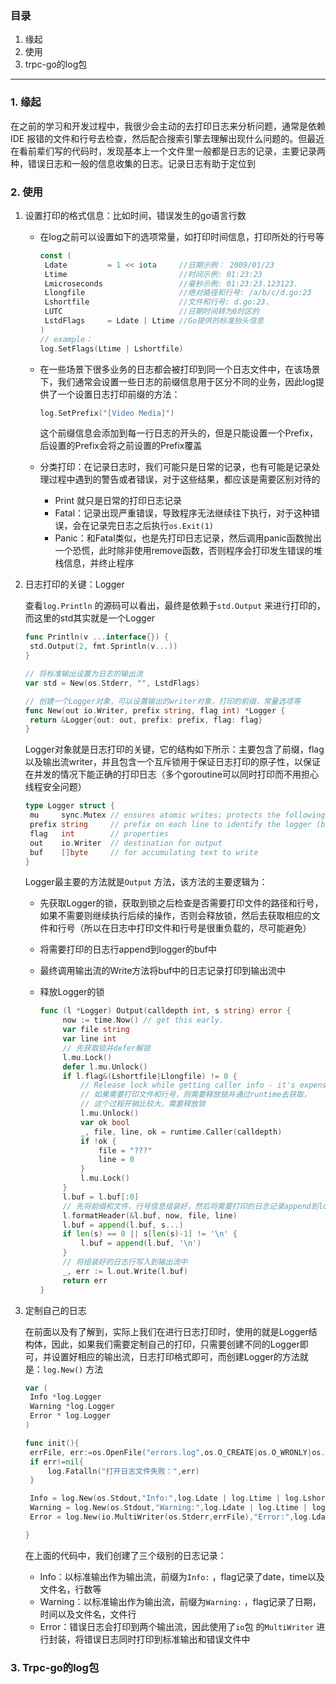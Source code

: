 ### 目录

1. 缘起
2. 使用
3. trpc-go的log包

---

### 1. 缘起

在之前的学习和开发过程中，我很少会主动的去打印日志来分析问题，通常是依赖IDE 报错的文件和行号去检查，然后配合搜索引擎去理解出现什么问题的。但最近在看前辈们写的代码时，发现基本上一个文件里一般都是日志的记录，主要记录两种，错误日志和一般的信息收集的日志。记录日志有助于定位到

### 2. 使用

1. 设置打印的格式信息：比如时间，错误发生的go语言行数

   - 在log之前可以设置如下的选项常量，如打印时间信息，打印所处的行号等

       ```go
       const (
        Ldate         = 1 << iota     //日期示例： 2009/01/23
        Ltime                         //时间示例: 01:23:23
        Lmicroseconds                 //毫秒示例: 01:23:23.123123.
        Llongfile                     //绝对路径和行号: /a/b/c/d.go:23
        Lshortfile                    //文件和行号: d.go:23.
        LUTC                          //日期时间转为0时区的
        LstdFlags     = Ldate | Ltime //Go提供的标准抬头信息
       )
       // example：
       log.SetFlags(Ltime | Lshortfile)
       ```

   - 在一些场景下很多业务的日志都会被打印到同一个日志文件中，在该场景下，我们通常会设置一些日志的前缀信息用于区分不同的业务，因此log提供了一个设置日志打印前缀的方法：

     ```go
     log.SetPrefix("[Video Media]")
     ```

     这个前缀信息会添加到每一行日志的开头的，但是只能设置一个Prefix，后设置的Prefix会将之前设置的Prefix覆盖

   - 分类打印：在记录日志时，我们可能只是日常的记录，也有可能是记录处理过程中遇到的警告或者错误，对于这些结果，都应该是需要区别对待的
     - Print 就只是日常的打印日志记录
     - Fatal：记录出现严重错误，导致程序无法继续往下执行，对于这种错误，会在记录完日志之后执行`os.Exit(1)`
     - Panic：和Fatal类似，也是先打印日志记录，然后调用panic函数抛出一个恐慌，此时除非使用remove函数，否则程序会打印发生错误的堆栈信息，并终止程序


2. 日志打印的关键：Logger

   查看`log.Println` 的源码可以看出，最终是依赖于`std.Output` 来进行打印的，而这里的std其实就是一个Logger

   ```go
   func Println(v ...interface{}) {
   	std.Output(2, fmt.Sprintln(v...))
   }
   
   // 将标准输出设置为日志的输出流
   var std = New(os.Stderr, "", LstdFlags)
   
   // 创建一个Logger对象，可以设置输出的writer对象，打印的前缀，常量选项等
   func New(out io.Writer, prefix string, flag int) *Logger {
   	return &Logger{out: out, prefix: prefix, flag: flag}
   }
   ```

   Logger对象就是日志打印的关键，它的结构如下所示：主要包含了前缀，flag以及输出流writer，并且包含一个互斥锁用于保证日志打印的原子性，以保证在并发的情况下能正确的打印日志（多个goroutine可以同时打印而不用担心线程安全问题）

   ```go
   type Logger struct {
   	mu     sync.Mutex // ensures atomic writes; protects the following fields
   	prefix string     // prefix on each line to identify the logger (but see Lmsgprefix)
   	flag   int        // properties
   	out    io.Writer  // destination for output
   	buf    []byte     // for accumulating text to write
   }
   ```

   Logger最主要的方法就是`Output` 方法，该方法的主要逻辑为：

   - 先获取Logger的锁，获取到锁之后检查是否需要打印文件的路径和行号，如果不需要则继续执行后续的操作，否则会释放锁，然后去获取相应的文件和行号（所以在日志中打印文件和行号是很重负载的，尽可能避免）
   - 将需要打印的日志行append到logger的buf中
   - 最终调用输出流的Write方法将buf中的日志记录打印到输出流中
   - 释放Logger的锁

       ```go
       func (l *Logger) Output(calldepth int, s string) error {
            now := time.Now() // get this early.
            var file string
            var line int
            // 先获取锁并defer解锁
            l.mu.Lock()
            defer l.mu.Unlock()
            if l.flag&(Lshortfile|Llongfile) != 0 {
                // Release lock while getting caller info - it's expensive.
                // 如果需要打印文件和行号，则需要释放锁并通过runtime去获取，
                // 这个过程开销比较大，需要释放锁
                l.mu.Unlock()
                var ok bool
                _, file, line, ok = runtime.Caller(calldepth)
                if !ok {
                    file = "???"
                    line = 0
                }
                l.mu.Lock()
            }
            l.buf = l.buf[:0]
            // 先将前缀和文件，行号信息组装好，然后将需要打印的日志记录append到logger的buffer中
            l.formatHeader(&l.buf, now, file, line)
            l.buf = append(l.buf, s...)
            if len(s) == 0 || s[len(s)-1] != '\n' {
                l.buf = append(l.buf, '\n')
            }
            // 将组装好的日志行写入到输出流中
            _, err := l.out.Write(l.buf)
            return err
       }
       ```

3. 定制自己的日志

   在前面以及有了解到，实际上我们在进行日志打印时，使用的就是Logger结构体，因此，如果我们需要定制自己的打印，只需要创建不同的Logger即可，并设置好相应的输出流，日志打印格式即可，而创建Logger的方法就是：`log.New()` 方法

   ```go
   var (
   	Info *log.Logger
   	Warning *log.Logger
   	Error * log.Logger
   )
   
   func init(){
   	errFile, err:=os.OpenFile("errors.log",os.O_CREATE|os.O_WRONLY|os.O_APPEND,0666)
   	if err!=nil{
   		log.Fatalln("打开日志文件失败：",err)
   	}
   
   	Info = log.New(os.Stdout,"Info:",log.Ldate | log.Ltime | log.Lshortfile)
   	Warning = log.New(os.Stdout,"Warning:",log.Ldate | log.Ltime | log.Lshortfile)
   	Error = log.New(io.MultiWriter(os.Stderr,errFile),"Error:",log.Ldate | log.Ltime | log.Lshortfile)
   
   }
   ```

   在上面的代码中，我们创建了三个级别的日志记录：

   - Info：以标准输出作为输出流，前缀为`Info:` ，flag记录了date，time以及文件名，行数等
   - Warning：以标准输出作为输出流，前缀为`Warning:` ，flag记录了日期，时间以及文件名，文件行
   - Error：错误日志会打印到两个输出流，因此使用了`io`包 的`MultiWriter` 进行封装，将错误日志同时打印到标准输出和错误文件中

### 3. Trpc-go的log包

